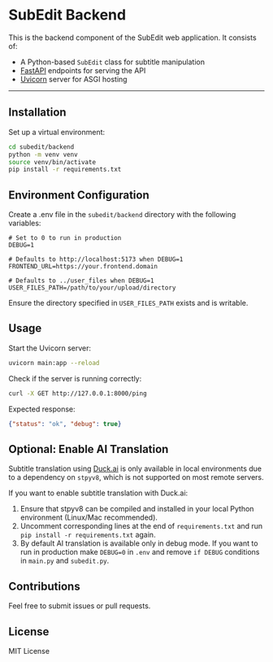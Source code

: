 # SubEdit Backend

This is the backend component of the SubEdit web application. It consists of:

- A Python-based `SubEdit` class for subtitle manipulation
- [FastAPI](https://fastapi.tiangolo.com/) endpoints for serving the API
- [Uvicorn](https://www.uvicorn.org/) server for ASGI hosting

---

## Installation

Set up a virtual environment:

```bash
cd subedit/backend
python -m venv venv
source venv/bin/activate
pip install -r requirements.txt
```

## Environment Configuration

Create a .env file in the `subedit/backend` directory with the following variables:

```
# Set to 0 to run in production
DEBUG=1

# Defaults to http://localhost:5173 when DEBUG=1
FRONTEND_URL=https://your.frontend.domain

# Defaults to ../user_files when DEBUG=1
USER_FILES_PATH=/path/to/your/upload/directory
```

Ensure the directory specified in `USER_FILES_PATH` exists and is writable.

## Usage

Start the Uvicorn server:

```bash
uvicorn main:app --reload
```

Check if the server is running correctly:

```bash
curl -X GET http://127.0.0.1:8000/ping
```

Expected response:

```json
{"status": "ok", "debug": true}
```

## Optional: Enable AI Translation

Subtitle translation using [Duck.ai](https://duckduckgo.com/duckduckgo-help-pages/duckai) is only available in local environments due to a dependency on `stpyv8`, which is not supported on most remote servers.

If you want to enable subtitle translation with Duck.ai:
1. Ensure that stpyv8 can be compiled and installed in your local Python environment (Linux/Mac recommended).
2. Uncomment corresponding lines at the end of `requirements.txt` and run `pip install -r requirements.txt` again.
3. By default AI translation is available only in debug mode. If you want to run in production make `DEBUG=0` in `.env` and remove `if DEBUG` conditions in `main.py` and `subedit.py`.

## Contributions

Feel free to submit issues or pull requests.

## License

MIT License
